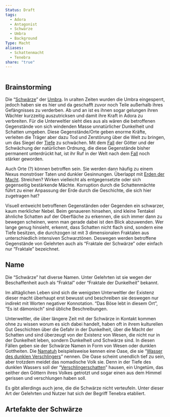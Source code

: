 ```yaml
---
Status: Draft
tags:
  - Adora
  - Antagonist
  - Schwärze
  - Umbra
  - Background
Type: Macht
aliases:
  - Schattenmacht
  - Tenebra
share: "true"
---
```

```table-of-contents
```

## Brainstorming
Die “[Schwärze](Schw%C3%A4rze.md)” der [Umbra](../../Gefahren/Feinde%20der%20G%C3%B6tter/Die%20Umbra/Umbra.md). In uralten Zeiten wurden die Umbra eingesperrt, jedoch haben sie es hier und da geschafft zuvor noch Teile außerhalb ihres Gefängnisses zu verderben. Ab und an ist es ihnen sogar gelungen ihren Wächter kurzzeitig auszutricksen und damit ihre Kraft in Adora zu verbreiten. 
Für die Unterweltler sieht dies aus als wären die betroffenen Gegenstände von sich windenden Masse unnatürlicher Dunkelheit und Schatten umgeben. Diese Gegenstände/Orte geben enorme Kräfte, verleiten die Träger aber dazu Tod und Zerstörung über die Welt zu bringen, um das Siegel der [Tiefe](../../Orte/Biome/Die%20Innere%20Welt/Tiefe.md) zu schwächen. 
Mit dem [Fall](../../Geschichte%20von%20Adora/Der%20Niedergang.md) der Götter und der Schwächung der natürlichen Ordnung, die diese Gegenstände bisher permanent unterdrückt hat, ist ihr Ruf in der Welt nach dem [Fall](../../Geschichte%20von%20Adora/Der%20Niedergang.md) noch stärker geworden. 

Auch Orte (?) können betroffen sein. Sie werden dann häufig zu einem Nexus monströser Taten und dunkler Gesinnungen. Überlappt mit [Erden der Macht](../Brainstorming%20-%20M%C3%A4chte%20vor%20dem%20Fall.md#Erden%20der%20Macht). Streichen? Wirken vielleicht als entgegensetzte oder sich gegenseitig bestärkende Mächte. Korruption durch die Schattenmächte führt zu einer Anpassung der Erde durch die Geschichte, die sich hier zugetragen hat? 

Visuell entweicht betroffenen Gegenständen oder Gegenden ein schwarzer, kaum merklicher Nebel. Beim genaueren hinsehen, sind kleine Tentakel ähnliche Schatten auf der Oberfläche zu erkennen, die sich immer dann zu bewegen scheinen, wenn man gerade dabei ist den Blick abzuwenden. Wer lange genug hinsieht, erkennt, dass Schatten nicht flach sind, sondern eine Tiefe besitzen, die durchzogen ist mit 3 dimensionalen Fraktalen aus unterschiedlich intensiven Schwarztönen. Deswegen werden betroffene Gegenstände von Gelehrten auch als “Fraktale der Schwärze” oder einfach nur “Fraktale” bezeichnet. 


## Name

Die “Schwärze” hat diverse Namen. Unter Gelehrten ist sie wegen der Beschaffenheit auch als “Fraktal” oder “Fraktale der Dunkelheit” bekannt. 

Im alltäglichen Leben sind sich die wenigsten Unterweltler der Existenz dieser macht überhaupt erst bewusst und beschreiben sie deswegen nur indirekt mit Worten negativer Konnotation. “Das Böse lebt in diesem Ort”, “Es ist dämonisch” sind übliche Beschreibungen. 

Unterweltler, die über längere Zeit mit der Schwärze in Kontakt kommen ohne zu wissen worum es sich dabei handelt, haben oft in ihrem kulturellen Gut Geschichten über die Gefahr in der Dunkelheit, über die Macht der Schatten und sind überzeugt von der Existenz von Wesen, die nicht nur in der Dunkelheit leben, sondern Dunkelheit und Schwärze sind. In diesen Fällen geben sie der Schwärze Namen in Form von Wesen oder dunklen Gottheiten. Die [Namatuh](../../Kulturen/Namatuh.md) beispielsweise kennen eine Oase, die sie “[Wasser des dunklen Verschlingers](Wasser%20des%20dunklen%20Verschlingers.md)” nennen. Die Oase scheint unendlich tief zu sein, aber trotzdem meidet das nomadische Volk sie. Denn in der Tiefe des dunklen Wassers soll der “[Verschlingerschatten](Verschlingerschatten.md)” hausen, ein Ungetüm, das seither den Göttern ihres Volkes getrotzt und sogar einen aus dem Himmel gerissen und verschlungen haben soll. 

Es gibt allerdings auch jene, die die Schwärze nicht verteufeln. Unter dieser Art der Gelehrten und Nutzer hat sich der Begriff Tenebra etabliert. 


## Artefakte der Schwärze

